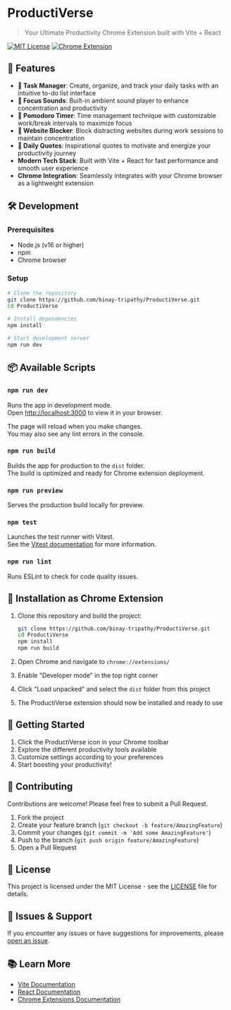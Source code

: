 # ProductiVerse

> Your Ultimate Productivity Chrome Extension built with Vite + React

[![MIT License](https://img.shields.io/badge/License-MIT-green.svg)](https://choosealicense.com/licenses/mit/)
[![Chrome Extension](https://img.shields.io/badge/Chrome-Extension-blue.svg)](https://chrome.google.com/webstore)

## 🚀 Features

- **📝 Task Manager**: Create, organize, and track your daily tasks with an intuitive to-do list interface
- **🎵 Focus Sounds**: Built-in ambient sound player to enhance concentration and productivity
- **🍅 Pomodoro Timer**: Time management technique with customizable work/break intervals to maximize focus
- **🚫 Website Blocker**: Block distracting websites during work sessions to maintain concentration
- **💭 Daily Quotes**: Inspirational quotes to motivate and energize your productivity journey
- **Modern Tech Stack**: Built with Vite + React for fast performance and smooth user experience
- **Chrome Integration**: Seamlessly integrates with your Chrome browser as a lightweight extension


## 🛠️ Development

### Prerequisites

- Node.js (v16 or higher)
- npm
- Chrome browser

### Setup

```bash
# Clone the repository
git clone https://github.com/binay-tripathy/ProductiVerse.git
cd ProductiVerse

# Install dependencies
npm install

# Start development server
npm run dev
```

## 📦 Available Scripts

### `npm run dev`

Runs the app in development mode.\
Open [http://localhost:3000](http://localhost:3000) to view it in your browser.

The page will reload when you make changes.\
You may also see any lint errors in the console.

### `npm run build`

Builds the app for production to the `dist` folder.\
The build is optimized and ready for Chrome extension deployment.

### `npm run preview`

Serves the production build locally for preview.

### `npm test`

Launches the test runner with Vitest.\
See the [Vitest documentation](https://vitest.dev/) for more information.

### `npm run lint`

Runs ESLint to check for code quality issues.

## 🔧 Installation as Chrome Extension

1. Clone this repository and build the project:

   ```bash
   git clone https://github.com/binay-tripathy/ProductiVerse.git
   cd ProductiVerse
   npm install
   npm run build
   ```

2. Open Chrome and navigate to `chrome://extensions/`

3. Enable "Developer mode" in the top right corner

4. Click "Load unpacked" and select the `dist` folder from this project

5. The ProductiVerse extension should now be installed and ready to use

## 🎯 Getting Started

1. Click the ProductiVerse icon in your Chrome toolbar
2. Explore the different productivity tools available
3. Customize settings according to your preferences
4. Start boosting your productivity!

## 🤝 Contributing

Contributions are welcome! Please feel free to submit a Pull Request.

1. Fork the project
2. Create your feature branch (`git checkout -b feature/AmazingFeature`)
3. Commit your changes (`git commit -m 'Add some AmazingFeature'`)
4. Push to the branch (`git push origin feature/AmazingFeature`)
5. Open a Pull Request

## 📝 License

This project is licensed under the MIT License - see the [LICENSE](LICENSE) file for details.

## 🐛 Issues & Support

If you encounter any issues or have suggestions for improvements, please [open an issue](https://github.com/binay-tripathy/ProductiVerse/issues).

## 📚 Learn More

- [Vite Documentation](https://vitejs.dev/)
- [React Documentation](https://reactjs.org/)
- [Chrome Extensions Documentation](https://developer.chrome.com/docs/extensions/)

